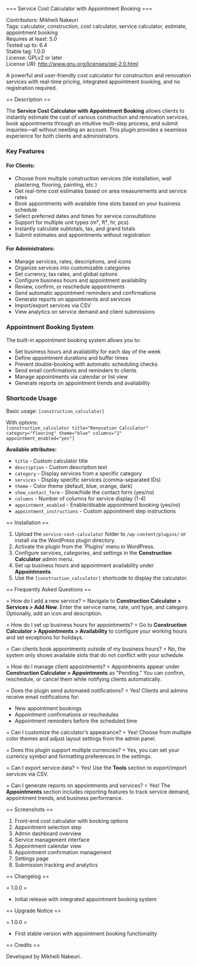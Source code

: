 === Service Cost Calculator with Appointment Booking ===

Contributors: Mikheili Nakeuri  
Tags: calculator, construction, cost calculator, service calculator, estimate, appointment booking  
Requires at least: 5.0  
Tested up to: 6.4  
Stable tag: 1.0.0  
License: GPLv2 or later  
License URI: http://www.gnu.org/licenses/gpl-2.0.html  

A powerful and user-friendly cost calculator for construction and renovation services with real-time pricing, integrated appointment booking, and no registration required.

== Description ==

The **Service Cost Calculator with Appointment Booking** allows clients to instantly estimate the cost of various construction and renovation services, book appointments through an intuitive multi-step process, and submit inquiries—all without needing an account. This plugin provides a seamless experience for both clients and administrators.

### Key Features

#### For Clients:
* Choose from multiple construction services (tile installation, wall plastering, flooring, painting, etc.)
* Get real-time cost estimates based on area measurements and service rates
* Book appointments with available time slots based on your business schedule
* Select preferred dates and times for service consultations
* Support for multiple unit types (m², ft², hr, pcs)
* Instantly calculate subtotals, tax, and grand totals
* Submit estimates and appointments without registration

#### For Administrators:
* Manage services, rates, descriptions, and icons
* Organize services into customizable categories
* Set currency, tax rates, and global options
* Configure business hours and appointment availability
* Review, confirm, or reschedule appointments
* Send automatic appointment reminders and confirmations
* Generate reports on appointments and services
* Import/export services via CSV
* View analytics on service demand and client submissions

### Appointment Booking System
The built-in appointment booking system allows you to:
* Set business hours and availability for each day of the week
* Define appointment durations and buffer times
* Prevent double-booking with automatic scheduling checks
* Send email confirmations and reminders to clients
* Manage appointments via calendar or list view
* Generate reports on appointment trends and availability

### Shortcode Usage

Basic usage: `[construction_calculator]`

With options:  
`[construction_calculator title="Renovation Calculator" category="flooring" theme="blue" columns="2" appointment_enabled="yes"]`

**Available attributes:**
* `title` - Custom calculator title
* `description` - Custom description text
* `category` - Display services from a specific category
* `services` - Display specific services (comma-separated IDs)
* `theme` - Color theme (default, blue, orange, dark)
* `show_contact_form` - Show/hide the contact form (yes/no)
* `columns` - Number of columns for service display (1-4)
* `appointment_enabled` - Enable/disable appointment booking (yes/no)
* `appointment_instructions` - Custom appointment step instructions

== Installation ==

1. Upload the `service-cost-calculator` folder to `/wp-content/plugins/` or install via the WordPress plugin directory.
2. Activate the plugin from the 'Plugins' menu in WordPress.
3. Configure services, categories, and settings in the **Construction Calculator** admin menu.
4. Set up business hours and appointment availability under **Appointments**.
5. Use the `[construction_calculator]` shortcode to display the calculator.

== Frequently Asked Questions ==

= How do I add a new service? =
Navigate to **Construction Calculator > Services > Add New**. Enter the service name, rate, unit type, and category. Optionally, add an icon and description.

= How do I set up business hours for appointments? =
Go to **Construction Calculator > Appointments > Availability** to configure your working hours and set exceptions for holidays.

= Can clients book appointments outside of my business hours? =
No, the system only shows available slots that do not conflict with your schedule.

= How do I manage client appointments? =
Appointments appear under **Construction Calculator > Appointments** as "Pending." You can confirm, reschedule, or cancel them while notifying clients automatically.

= Does the plugin send automated notifications? =
Yes! Clients and admins receive email notifications for:
* New appointment bookings
* Appointment confirmations or reschedules
* Appointment reminders before the scheduled time

= Can I customize the calculator’s appearance? =
Yes! Choose from multiple color themes and adjust layout settings from the admin panel.

= Does this plugin support multiple currencies? =
Yes, you can set your currency symbol and formatting preferences in the settings.

= Can I export service data? =
Yes! Use the **Tools** section to export/import services via CSV.

= Can I generate reports on appointments and services? =
Yes! The **Appointments** section includes reporting features to track service demand, appointment trends, and business performance.

== Screenshots ==

1. Front-end cost calculator with booking options
2. Appointment selection step
3. Admin dashboard overview
4. Service management interface
5. Appointment calendar view
6. Appointment confirmation management
7. Settings page
8. Submission tracking and analytics

== Changelog ==

= 1.0.0 =
* Initial release with integrated appointment booking system

== Upgrade Notice ==

= 1.0.0 =
* First stable version with appointment booking functionality

== Credits ==

Developed by Mikheili Nakeuri.

